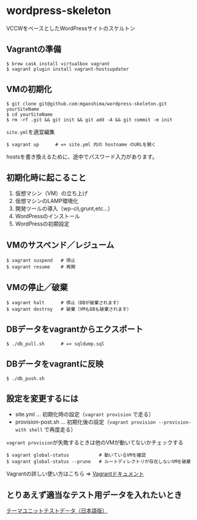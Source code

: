 # wordpress-skeleton

VCCWをベースとしたWordPressサイトのスケルトン


## Vagrantの準備

```
$ brew cask install virtualbox vagrant
$ vagrant plugin install vagrant-hostsupdater
```


## VMの初期化

```
$ git clone git@github.com:mgaoshima/wordpress-skeleton.git yourSiteName
$ cd yourSiteName
$ rm -rf .git && git init && git add -A && git commit -m init
```

`site.yml`を適宜編集

```
$ vagrant up      # => site.yml 内の hostname のURLを開く
```

hostsを書き換えるために、途中でパスワード入力があります。


## 初期化時に起こること

1. 仮想マシン（VM）の立ち上げ
1. 仮想マシンのLAMP環境化
1. 開発ツールの導入（wp-cli,grunt,etc...）
1. WordPressのインストール
1. WordPressの初期設定


## VMのサスペンド／レジューム

```
$ vagrant suspend   # 停止
$ vagrant resume    # 再開
```


## VMの停止／破棄

```
$ vagrant halt      # 停止（DBが破棄されます）
$ vagrant destroy   # 破棄（VMもDBも破棄されます）
```


## DBデータをvagrantからエクスポート

```
$ ./db_pull.sh      # => sqldump.sql
```


## DBデータをvagrantに反映

```
$ ./db_push.sh
```


## 設定を変更するには

- site.yml ... 初期化時の設定（`vagrant provision` で走る）
- provision-post.sh ... 初期化後の設定（`vagrant provision --provision-with shell` で再度走る）

`vagrant provision`が失敗するときは他のVMが動いてないかチェックする

```
$ vagrant global-status           # 動いているVMを確認
$ vagrant global-status --prune   # ルートディレクトリが存在しないVMを破棄
```

Vagrantの詳しい使い方はこちら => [Vagrantドキュメント](http://lab.raqda.com/vagrant/)

## とりあえず適当なテスト用データを入れたいとき

[テーマユニットテストデータ（日本語版）](https://github.com/jawordpressorg/theme-test-data-ja)
